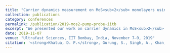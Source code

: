 ```yaml
---
title: "Carrier dynamics measurement on MoS<sub>2</sub> monolayers using ultrafast pump–probe spectroscopy"
collection: publications
category: conferences
permalink: /publication/2019-mos2-pump-probe-iitb
excerpt: "We presented our work on carrier dynamics in MoS<sub>2</sub> monolayers using ultrafast pump–probe spectroscopy, providing insights into exciton behavior at femtosecond timescales."
date: 2019-11-07
venue: "Ultrafast Sciences, IIT Bombay, India, November 7–9, 2019"
citation: '<strong>Khatua, D. P.</strong>, Gurung, S., Singh, A., Khan, S., and Jayabalan, J. (2019). "Carrier dynamics measurement on MoS<sub>2</sub> monolayers using ultrafast pump–probe spectroscopy." <i>Ultrafast Sciences</i>, IIT Bombay, India, November 7–9, 2019 (Poster Presentation).'
---
```


